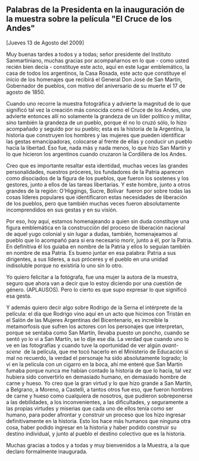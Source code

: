 Palabras de la Presidenta en la inauguración de la muestra sobre la película "El Cruce de los Andes"
----------------------------------------------------------------------------------------------------

[Jueves 13 de Agosto del 2009]

Muy buenas tardes a todos y a todas; señor presidente del Instituto
Sanmartiniano, muchas gracias por acompañarnos en lo que - como usted
recién bien decía - constituye este acto, aquí en este lugar
emblemático, la casa de todos los argentinos, la Casa Rosada, este acto
que constituye el inicio de los homenajes que recibirá el General Don
José de San Martín, Gobernador de pueblos, con motivo del aniversario de
su muerte el 17 de agosto de 1850.

Cuando uno recorre la muestra fotográfica y advierte la magnitud de lo
que significó tal vez la creación más conocida como el Cruce de los
Andes, uno advierte entonces allí no solamente la grandeza de un líder
político y militar, sino también la grandeza de un pueblo, porque él no
lo cruzó sólo, lo hizo acompañado y seguido por su pueblo; esta es la
historia de la Argentina, la historia que construyen los hombres y las
mujeres que pueden identificar las gestas emancipadoras, colocarse al
frente de ellas y conducir un pueblo hacia la libertad. Eso fue, nada
más y nada menos, lo que hizo San Martín y lo que hicieron los
argentinos cuando cruzaron la Cordillera de los Andes.

Creo que es importante resaltar esta identidad, muchas veces las grandes
personalidades, nuestros próceres, los fundadores de la Patria aparecen
como disociados de la figura de los pueblos, que fueron los sostenes y
los gestores, junto a ellos de las tareas libertarias. Y este hombre,
junto a otros grandes de la región: O'Higgings, Sucre, Bolívar  fueron
por sobre todas las cosas líderes populares que identificaron estas
necesidades de liberación de los pueblos, pero que también muchas veces
fueron absolutamente incomprendidos en sus gestas y en su visión.

Por eso, hoy aquí, estamos homenajeando a quien sin duda constituye una
figura emblemática en la construcción del proceso de liberación nacional
de aquel yugo colonial y sin lugar a dudas, también, homenajeamos al
pueblo que lo acompañó para si era necesario morir, junto a él, por la
Patria. En definitiva él los guiaba en nombre de la Patria y ellos lo
seguían también en nombre de esa Patria. Es bueno juntar en esa palabra:
Patria a sus dirigentes, a sus líderes, a sus próceres y el pueblo en
una unidad indisoluble porque no existiría lo uno sin lo otro.

Yo quiero felicitar a la fotógrafa, fue una mujer la autora de la
muestra, seguro que ahora van a decir que lo estoy diciendo por una
cuestión de género. (APLAUSOS). Pero lo cierto es que supo expresar lo
que significó esa gesta.

Y además quiero decir algo sobre Rodrigo de la Serna el intérprete de la
película: el día que Rodrigo vino aquí en un acto que hicimos con
Tristán en el Salón de las Mujeres Argentinas del Bicentenario, es
increíble la metamorfosis que sufren los actores con los personajes que
interpretan, porque se sentaba como San Martín, llevaba puesto un
poncho, cuando se sentó yo lo vi a San Martín, se lo dije ese día. La
verdad que cuando uno lo ve en las fotografías y cuando tuve la
oportunidad de ver algún *avant-scene*  de la película, que me tocó
hacerlo en el Ministerio de Educación si mal no recuerdo, la verdad el
personaje ha sido absolutamente logrado; lo vi en la película con un
cigarro en la boca, ahí me enteré que San Martín fumaba porque nunca me
habían contado la historia de que lo hacía, tal vez hubiera sido
convertirlo en demasiado humano, en demasiado hombre de carne y hueso.
Yo creo que la gran virtud y lo que hizo grande a San Martín, a
Belgrano, a Moreno, a Castelli, a tantos otros fue eso, que fueron
hombres de carne y hueso como cualquiera de nosotros, que pudieron
sobreponerse a las debilidades, a los inconvenientes, a las
dificultades, y seguramente a las propias virtudes y miserias que cada
uno de ellos tenía como ser humano, para poder afrontar y construir un
proceso que los hizo ingresar definitivamente en la historia. Esto los
hace más humanos que ninguna otra cosa, haber podido ingresar en la
historia y haber podido construir su destino individual, y junto al
pueblo el destino colectivo que es la historia.

Muchas gracias a todos y a todas y muy bienvenidos a la Muestra, a la
que declaro formalmente inaugurada.          

 
